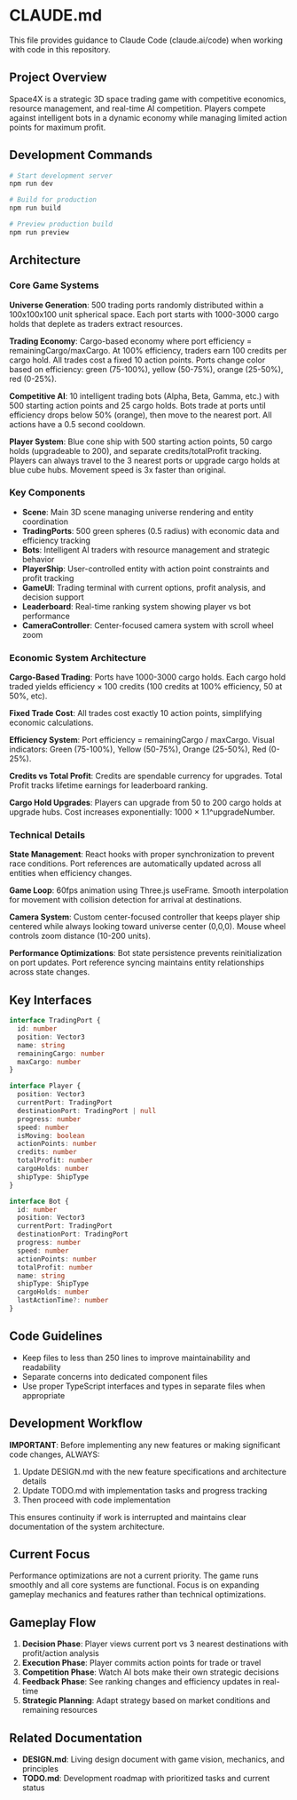 # CLAUDE.md

This file provides guidance to Claude Code (claude.ai/code) when working with code in this repository.

## Project Overview

Space4X is a strategic 3D space trading game with competitive economics, resource management, and real-time AI competition. Players compete against intelligent bots in a dynamic economy while managing limited action points for maximum profit.

## Development Commands

```bash
# Start development server
npm run dev

# Build for production
npm run build

# Preview production build
npm run preview
```

## Architecture

### Core Game Systems

**Universe Generation**: 500 trading ports randomly distributed within a 100x100x100 unit spherical space. Each port starts with 1000-3000 cargo holds that deplete as traders extract resources.

**Trading Economy**: Cargo-based economy where port efficiency = remainingCargo/maxCargo. At 100% efficiency, traders earn 100 credits per cargo hold. All trades cost a fixed 10 action points. Ports change color based on efficiency: green (75-100%), yellow (50-75%), orange (25-50%), red (0-25%).

**Competitive AI**: 10 intelligent trading bots (Alpha, Beta, Gamma, etc.) with 500 starting action points and 25 cargo holds. Bots trade at ports until efficiency drops below 50% (orange), then move to the nearest port. All actions have a 0.5 second cooldown.

**Player System**: Blue cone ship with 500 starting action points, 50 cargo holds (upgradeable to 200), and separate credits/totalProfit tracking. Players can always travel to the 3 nearest ports or upgrade cargo holds at blue cube hubs. Movement speed is 3x faster than original.

### Key Components

- **Scene**: Main 3D scene managing universe rendering and entity coordination
- **TradingPorts**: 500 green spheres (0.5 radius) with economic data and efficiency tracking
- **Bots**: Intelligent AI traders with resource management and strategic behavior
- **PlayerShip**: User-controlled entity with action point constraints and profit tracking
- **GameUI**: Trading terminal with current options, profit analysis, and decision support
- **Leaderboard**: Real-time ranking system showing player vs bot performance
- **CameraController**: Center-focused camera system with scroll wheel zoom

### Economic System Architecture

**Cargo-Based Trading**: Ports have 1000-3000 cargo holds. Each cargo hold traded yields efficiency × 100 credits (100 credits at 100% efficiency, 50 at 50%, etc).

**Fixed Trade Cost**: All trades cost exactly 10 action points, simplifying economic calculations.

**Efficiency System**: Port efficiency = remainingCargo / maxCargo. Visual indicators: Green (75-100%), Yellow (50-75%), Orange (25-50%), Red (0-25%).

**Credits vs Total Profit**: Credits are spendable currency for upgrades. Total Profit tracks lifetime earnings for leaderboard ranking.

**Cargo Hold Upgrades**: Players can upgrade from 50 to 200 cargo holds at upgrade hubs. Cost increases exponentially: 1000 × 1.1^upgradeNumber.

### Technical Details

**State Management**: React hooks with proper synchronization to prevent race conditions. Port references are automatically updated across all entities when efficiency changes.

**Game Loop**: 60fps animation using Three.js useFrame. Smooth interpolation for movement with collision detection for arrival at destinations.

**Camera System**: Custom center-focused controller that keeps player ship centered while always looking toward universe center (0,0,0). Mouse wheel controls zoom distance (10-200 units).

**Performance Optimizations**: Bot state persistence prevents reinitialization on port updates. Port reference syncing maintains entity relationships across state changes.

## Key Interfaces

```typescript
interface TradingPort {
  id: number
  position: Vector3
  name: string
  remainingCargo: number
  maxCargo: number
}

interface Player {
  position: Vector3
  currentPort: TradingPort
  destinationPort: TradingPort | null
  progress: number
  speed: number
  isMoving: boolean
  actionPoints: number
  credits: number
  totalProfit: number
  cargoHolds: number
  shipType: ShipType
}

interface Bot {
  id: number
  position: Vector3
  currentPort: TradingPort
  destinationPort: TradingPort
  progress: number
  speed: number
  actionPoints: number
  totalProfit: number
  name: string
  shipType: ShipType
  cargoHolds: number
  lastActionTime?: number
}
```

## Code Guidelines

- Keep files to less than 250 lines to improve maintainability and readability
- Separate concerns into dedicated component files
- Use proper TypeScript interfaces and types in separate files when appropriate

## Development Workflow

**IMPORTANT**: Before implementing any new features or making significant code changes, ALWAYS:
1. Update DESIGN.md with the new feature specifications and architecture details
2. Update TODO.md with implementation tasks and progress tracking
3. Then proceed with code implementation

This ensures continuity if work is interrupted and maintains clear documentation of the system architecture.

## Current Focus

Performance optimizations are not a current priority. The game runs smoothly and all core systems are functional. Focus is on expanding gameplay mechanics and features rather than technical optimizations.

## Gameplay Flow

1. **Decision Phase**: Player views current port vs 3 nearest destinations with profit/action analysis
2. **Execution Phase**: Player commits action points for trade or travel
3. **Competition Phase**: Watch AI bots make their own strategic decisions
4. **Feedback Phase**: See ranking changes and efficiency updates in real-time
5. **Strategic Planning**: Adapt strategy based on market conditions and remaining resources

## Related Documentation

- **DESIGN.md**: Living design document with game vision, mechanics, and principles
- **TODO.md**: Development roadmap with prioritized tasks and current status